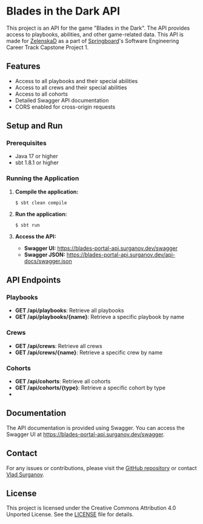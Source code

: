 # Blades in the Dark API

This project is an API for the game "Blades in the Dark". The API provides access to playbooks, abilities, and other game-related data. This API is made for [ZelenskaD](https://github.com/ZelenskaD) as a part of [Springboard](https://www.springboard.com/)'s Software Engineering Career Track Capstone Project 1.

## Features

- Access to all playbooks and their special abilities
- Access to all crews and their special abilities
- Access to all cohorts
- Detailed Swagger API documentation
- CORS enabled for cross-origin requests

## Setup and Run

### Prerequisites

- Java 17 or higher
- sbt 1.8.1 or higher

### Running the Application

1. **Compile the application:**

   ```
   $ sbt clean compile
   ```

2. **Run the application:**

   ```
   $ sbt run
   ```

3. **Access the API:**

    - **Swagger UI:** <https://blades-portal-api.surganov.dev/swagger>
    - **Swagger JSON:** <https://blades-portal-api.surganov.dev/api-docs/swagger.json>

## API Endpoints

### Playbooks
- **GET /api/playbooks**: Retrieve all playbooks
- **GET /api/playbooks/{name}**: Retrieve a specific playbook by name

### Crews
- **GET /api/crews**: Retrieve all crews
- **GET /api/crews/{name}**: Retrieve a specific crew by name

### Cohorts
- **GET /api/cohorts**: Retrieve all cohorts
- **GET /api/cohorts/{type}**: Retrieve a specific cohort by type
- 
## Documentation

The API documentation is provided using Swagger. You can access the Swagger UI at <https://blades-portal-api.surganov.dev/swagger>.

## Contact

For any issues or contributions, please visit the [GitHub repository](https://github.com/avsurganov/blades-portal-api) or contact [Vlad Surganov](https://www.linkedin.com/in/avsurganov/).

## License

This project is licensed under the Creative Commons Attribution 4.0 Unported License. See the [LICENSE](https://github.com/avsurganov/blade-portal-api?tab=CC-BY-4.0-1-ov-file#readme) file for details.
